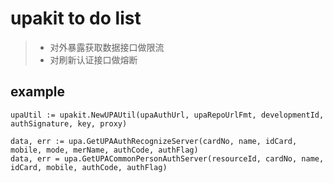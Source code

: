 # upakit to do list
> * 对外暴露获取数据接口做限流
> * 对刷新认证接口做熔断

## example
```
upaUtil := upakit.NewUPAUtil(upaAuthUrl, upaRepoUrlFmt, developmentId, authSignature, key, proxy)

data, err := upa.GetUPAAuthRecognizeServer(cardNo, name, idCard, mobile, mode, merName, authCode, authFlag)
data, err = upa.GetUPACommonPersonAuthServer(resourceId, cardNo, name, idCard, mobile, authCode, authFlag)
```
